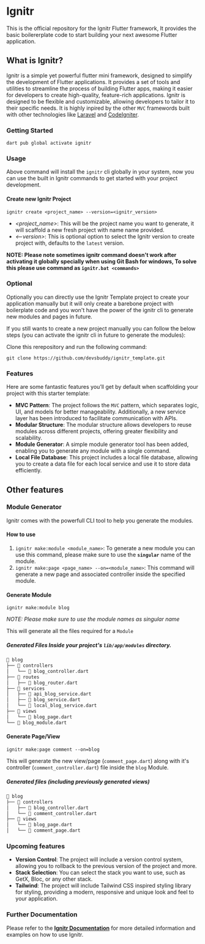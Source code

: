 # Ignitr

This is the official repository for the Ignitr Flutter framework, It provides the basic boilererplate code to start building your next awesome Flutter application.

## What is Ignitr?

Ignitr is a simple yet powerful flutter mini framework, designed to simplify the development of Flutter applications. It provides a set of tools and utilities to streamline the process of building Flutter apps, making it easier for developers to create high-quality, feature-rich applications. Ignitr is designed to be flexible and customizable, allowing developers to tailor it to their specific needs. It is highly inpired by the other `MVC` framewords built with other technologies like [Laravel](https://laravel.com) and [CodeIgniter](https://www.codeigniter.com).

### Getting Started

```shell
dart pub global activate ignitr
```

### Usage

Above command will install the `ignitr` cli globally in your system, now you can use the built in Ignitr commands to get started with your project development.

#### Create new Ignitr Project

```shell
ignitr create <project_name> --version=<ignitr_version>
```

- _<project_name>_: This will be the project name you want to generate, it will scaffold a new fresh project with name name provided.
- _<--version>_: This is optional option to select the Ignitr version to create project with, defaults to the `latest` version.

**NOTE: Please note sometimes ignitr command doesn't work after activating it globally specially when using Git Bash for windows, To solve this please use command as `ignitr.bat <commands>`**

### Optional

Optionally you can directly use the Ignitr Template project to create your application manually but it will only create a barebone project with boilerplate code and you won't have the power of the ignitr cli to generate new modules and pages in future.

If you still wants to create a new project manually you can follow the below steps (you can activate the ignitr cli in future to generate the modules):

Clone this rerepository and run the following command:

```shell
git clone https://github.com/devsbuddy/ignitr_template.git
```

### Features

Here are some fantastic features you’ll get by default when scaffolding your project with this starter template:

- **MVC Pattern**: The project follows the `MVC` pattern, which separates logic, UI, and models for better manageability. Additionally, a new service layer has been introduced to facilitate communication with APIs.
- **Modular Structure**: The modular structure allows developers to reuse modules across different projects, offering greater flexibility and scalability.
- **Module Generator**: A simple module generator tool has been added, enabling you to generate any module with a single command.
- **Local File Database**: This project includes a local file database, allowing you to create a data file for each local service and use it to store data efficiently.

## Other features

### Module Generator

Ignitr comes with the powerfull CLI tool to help you generate the modules.

#### How to use

1. `ignitr make:module <module_name>`: To generate a new module you can use this command, please make sure to use the **`singular`** name of the module.
2. `ignitr make:page <page_name> --on=<module_name>`: This command will generate a new page and associated controller inside the specified module.

#### Generate Module

```shell
ignitr make:module blog
```

_NOTE: Please make sure to use the module names as singular name_

This will generate all the files required for a `Module`

##### Generated Files Inside your project's `lib/app/modules` directory.

```txt
📂 blog
├── 📂 controllers
│   └── 📄 blog_controller.dart
├── 📂 routes
│   ├── 📄 blog_router.dart
├── 📂 services
│   ├── 📄 api_blog_service.dart
│   ├── 📄 blog_service.dart
│   └── 📄 local_blog_service.dart
├── 📂 views
│   └── 📄 blog_page.dart
└── 📄 blog_module.dart
```

#### Generate Page/View

```shell
ignitr make:page comment --on=blog
```

This will generate the new view/page (`comment_page.dart`) along with it's controller (`comment_controller.dart`) file inside the `blog` Module.

##### Generated files (including previously generated views)

```txt
📂 blog
├── 📂 controllers
│   ├── 📄 blog_controller.dart
│   └── 📄 comment_controller.dart
├── 📂 views
│   └── 📄 blog_page.dart
│   └── 📄 comment_page.dart
```

### Upcoming features

- **Version Control**: The project will include a version control system, allowing you to rollback to the previous version of the project and more.
- **Stack Selection**: You can select the stack you want to use, such as GetX, Bloc, or any other stack.
- **Tailwind**: The project will include Tailwind CSS inspired styling library for styling, providing a modern, responsive and unique look and feel to your application.

### Further Documentation

Please refer to the **[Ignitr Documentation](https://ignitr.devsbuddy.com)** for more detailed information and examples on how to use Ignitr.
